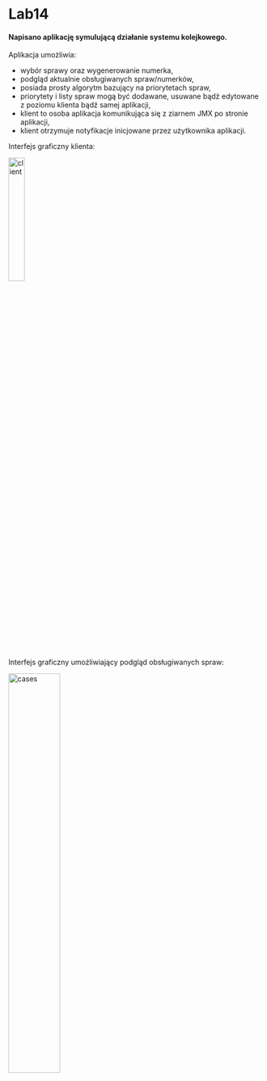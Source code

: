 # Lab14 
#### Napisano aplikację symulującą działanie systemu kolejkowego.
Aplikacja umożliwia:
- wybór sprawy oraz wygenerowanie numerka,
- podgląd aktualnie obsługiwanych spraw/numerków,
- posiada prosty algorytm bazujący na priorytetach spraw,
- priorytety i listy spraw mogą być dodawane, usuwane bądź edytowane z poziomu klienta bądź samej aplikacji,
- klient to osoba aplikacja komunikująca się z ziarnem JMX po stronie aplikacji, 
- klient otrzymuje notyfikacje inicjowane przez użytkownika aplikacji.


Interfejs graficzny klienta:

<img src="https://user-images.githubusercontent.com/49610728/195392668-2bdffb41-dc1c-4970-bf64-3fa2babf8999.png" alt="client" width="25%"/>


Interfejs graficzny umożliwiający podgląd obsługiwanych spraw:

<img src="https://user-images.githubusercontent.com/49610728/195392672-738d1d04-96f3-4892-9da2-9a0283dcb02e.png" alt="cases" width="45%"/>

